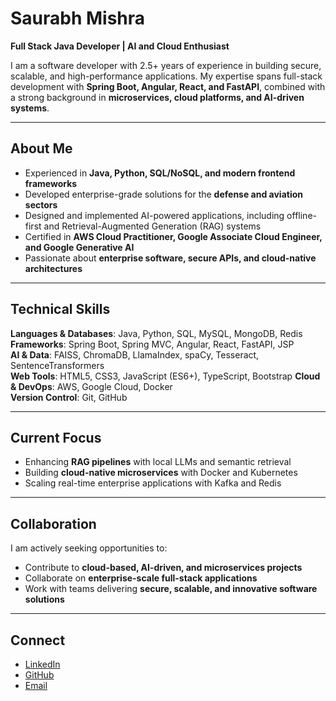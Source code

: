 # Saurabh Mishra  

**Full Stack Java Developer | AI and Cloud Enthusiast**  

I am a software developer with 2.5+ years of experience in building secure, scalable, and high-performance applications. My expertise spans full-stack development with **Spring Boot, Angular, React, and FastAPI**, combined with a strong background in **microservices, cloud platforms, and AI-driven systems**.  

---

## About Me  
- Experienced in **Java, Python, SQL/NoSQL, and modern frontend frameworks**  
- Developed enterprise-grade solutions for the **defense and aviation sectors**  
- Designed and implemented AI-powered applications, including offline-first and Retrieval-Augmented Generation (RAG) systems  
- Certified in **AWS Cloud Practitioner, Google Associate Cloud Engineer, and Google Generative AI**  
- Passionate about **enterprise software, secure APIs, and cloud-native architectures**  

---

## Technical Skills  
**Languages & Databases**: Java, Python, SQL, MySQL, MongoDB, Redis  
**Frameworks**: Spring Boot, Spring MVC, Angular, React, FastAPI, JSP  
**AI & Data**: FAISS, ChromaDB, LlamaIndex, spaCy, Tesseract, SentenceTransformers  
**Web Tools**: HTML5, CSS3, JavaScript (ES6+), TypeScript, Bootstrap
**Cloud & DevOps**: AWS, Google Cloud, Docker  
**Version Control**: Git, GitHub  

---

## Current Focus  
- Enhancing **RAG pipelines** with local LLMs and semantic retrieval  
- Building **cloud-native microservices** with Docker and Kubernetes  
- Scaling real-time enterprise applications with Kafka and Redis  

---

## Collaboration  
I am actively seeking opportunities to:  
- Contribute to **cloud-based, AI-driven, and microservices projects**  
- Collaborate on **enterprise-scale full-stack applications**  
- Work with teams delivering **secure, scalable, and innovative software solutions**  

---

## Connect  
- [LinkedIn](https://www.linkedin.com/in/msaurabh01)  
- [GitHub](https://github.com/m-saurabh01)  
- [Email](mailto:msaurabh737@gmail.com)
